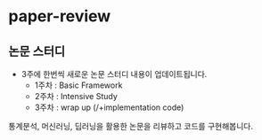 # paper-review
## 논문 스터디
+ 3주에 한번씩 새로운 논문 스터디 내용이 업데이트됩니다.
  * 1주차 : Basic Framework
  * 2주차 : Intensive Study
  * 3주차 : wrap up (/+implementation code)

통계분석, 머신러닝, 딥러닝을 활용한 논문을 리뷰하고 코드를 구현해봅니다.
